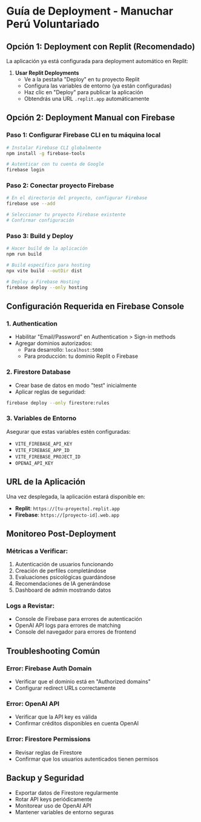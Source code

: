 # Guía de Deployment - Manuchar Perú Voluntariado

## Opción 1: Deployment con Replit (Recomendado)

La aplicación ya está configurada para deployment automático en Replit:

1. **Usar Replit Deployments**
   - Ve a la pestaña "Deploy" en tu proyecto Replit
   - Configura las variables de entorno (ya están configuradas)
   - Haz clic en "Deploy" para publicar la aplicación
   - Obtendrás una URL `.replit.app` automáticamente

## Opción 2: Deployment Manual con Firebase

### Paso 1: Configurar Firebase CLI en tu máquina local

```bash
# Instalar Firebase CLI globalmente
npm install -g firebase-tools

# Autenticar con tu cuenta de Google
firebase login
```

### Paso 2: Conectar proyecto Firebase

```bash
# En el directorio del proyecto, configurar Firebase
firebase use --add

# Seleccionar tu proyecto Firebase existente
# Confirmar configuración
```

### Paso 3: Build y Deploy

```bash
# Hacer build de la aplicación
npm run build

# Build específico para hosting
npx vite build --outDir dist

# Deploy a Firebase Hosting
firebase deploy --only hosting
```

## Configuración Requerida en Firebase Console

### 1. Authentication
- Habilitar "Email/Password" en Authentication > Sign-in methods
- Agregar dominios autorizados:
  - Para desarrollo: `localhost:5000`
  - Para producción: tu dominio Replit o Firebase

### 2. Firestore Database
- Crear base de datos en modo "test" inicialmente
- Aplicar reglas de seguridad:

```bash
firebase deploy --only firestore:rules
```

### 3. Variables de Entorno
Asegurar que estas variables estén configuradas:
- `VITE_FIREBASE_API_KEY`
- `VITE_FIREBASE_APP_ID`
- `VITE_FIREBASE_PROJECT_ID`
- `OPENAI_API_KEY`

## URL de la Aplicación

Una vez desplegada, la aplicación estará disponible en:
- **Replit**: `https://[tu-proyecto].replit.app`
- **Firebase**: `https://[proyecto-id].web.app`

## Monitoreo Post-Deployment

### Métricas a Verificar:
1. Autenticación de usuarios funcionando
2. Creación de perfiles completándose
3. Evaluaciones psicológicas guardándose
4. Recomendaciones de IA generándose
5. Dashboard de admin mostrando datos

### Logs a Revistar:
- Console de Firebase para errores de autenticación
- OpenAI API logs para errores de matching
- Console del navegador para errores de frontend

## Troubleshooting Común

### Error: Firebase Auth Domain
- Verificar que el dominio está en "Authorized domains"
- Configurar redirect URLs correctamente

### Error: OpenAI API
- Verificar que la API key es válida
- Confirmar créditos disponibles en cuenta OpenAI

### Error: Firestore Permissions
- Revisar reglas de Firestore
- Confirmar que los usuarios autenticados tienen permisos

## Backup y Seguridad

- Exportar datos de Firestore regularmente
- Rotar API keys periódicamente
- Monitorear uso de OpenAI API
- Mantener variables de entorno seguras